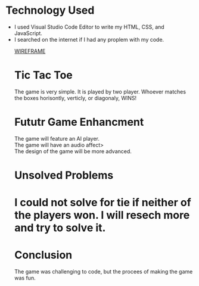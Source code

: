<h1>Technology Used</h1>
<ul>
<li>I used Visual Studio Code Editor to write my HTML, CSS, and JavaScript.</li>
<li>I searched on the internet if I had any proplem with my code.</li>

<a href="wireframe.png" alt= "image">WIREFRAME</a>

<h1>Tic Tac Toe</h1>
<p>
The game is very simple. It is played by two player. Whoever matches the boxes horisontly, verticly, or diagonaly, WINS! 

<h1>Fututr Game Enhancment</h1>
<p>
The game will feature an AI player.<br>
The game will have an audio affect><br>
The design of the game will be more advanced.<br>
</p>
<h1>Unsolved Problems<h1>
<p>
I could not solve for tie if neither of the players won.
I will resech more and try to solve it.</p>

<h1>Conclusion</h1>
<p>
The game was challenging to code, but the procees of making the game was fun.</p>